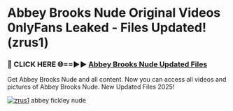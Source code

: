 # Abbey Brooks Nude Original Videos 0nlyFans Leaked - Files Updated! (zrus1)

<h3>🔴 CLICK HERE 🌐==►► <a href="https://tinyurl.com/yc6ubb5a" rel="nofollow">Abbey Brooks Nude Updated Files</a></h3>

Get Abbey Brooks Nude and all content. Now you can access all videos and pictures of Abbey Brooks Nude. New Updated Files 2025!

[![zrus1](https://i.imgur.com/7eu0CRL.gif)](https://tinyurl.com/yc6ubb5a)
abbey fickley nude